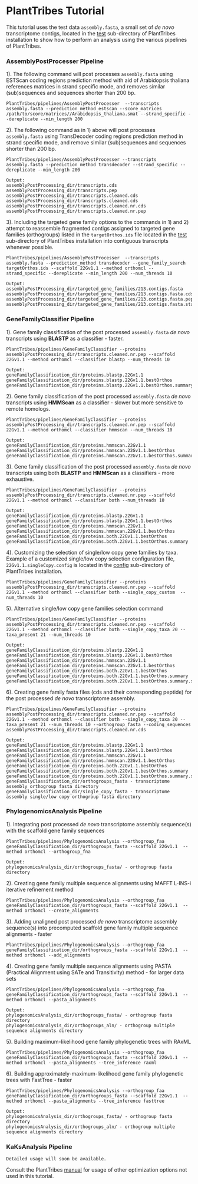# PlantTribes Tutorial
This tutorial uses the test data `assembly.fasta`, a small set of *de novo* transcriptome contigs, located in the [test](../test) sub-directory of PlantTribes installation to show how to perform an analysis using the various pipelines of PlantTribes.

### AssemblyPostProcesser Pipeline
1). The following command will post processes `assembly.fasta` using ESTScan coding regions prediction method with aid of Arabidopsis thaliana  references matrices in strand specific mode, and removes similar (sub)sequences and sequences shorter than 200 bp.

`PlantTribes/pipelines/AssemblyPostProcesser  --transcripts assembly.fasta --prediction_method estscan --score_matrices /path/to/score/matrices//Arabidopsis_thaliana.smat --strand_specific --dereplicate --min_length 200`

2). The following command as in 1) above will post processes `assembly.fasta` using TransDecoder coding regions prediction method in strand specific mode, and remove similar (sub)sequences and sequences shorter than 200 bp.

`PlantTribes/pipelines/AssemblyPostProcesser --transcripts assembly.fasta --prediction_method transdecoder --strand_specific --dereplicate --min_length 200`

```
Output:
assemblyPostProcessing_dir/transcripts.cds
assemblyPostProcessing_dir/transcripts.pep
assemblyPostProcessing_dir/transcripts.cleaned.cds
assemblyPostProcessing_dir/transcripts.cleaned.cds
assemblyPostProcessing_dir/transcripts.cleaned.nr.cds
assemblyPostProcessing_dir/transcripts.cleaned.nr.pep 
```
3). Including the targeted gene family options to the commands in 1) and 2) attempt to reassemble fragmented contigs assigned to targeted gene families (orthogroups) listed in the `targetOrthos.ids` file located in the [test](../test) sub-directory of PlantTribes installation into contiguous transcripts whenever possible.

`PlantTribes/pipelines/AssemblyPostProcesser  --transcripts assembly.fasta --prediction_method transdecoder --gene_family_search targetOrthos.ids --scaffold 22Gv1.1 --method orthomcl --strand_specific --dereplicate --min_length 200 --num_threads 10`

```
Output:
assemblyPostProcessing_dir/targeted_gene_families/213.contigs.fasta
assemblyPostProcessing_dir/targeted_gene_families/213.contigs.fasta.cds
assemblyPostProcessing_dir/targeted_gene_families/213.contigs.fasta.pep
assemblyPostProcessing_dir/targeted_gene_families/213.contigs.fasta.stats
```

### GeneFamilyClassifier Pipeline
1). Gene family classification of the post processed `assembly.fasta` *de novo* transcripts using **BLASTP** as a classifier - faster.

`PlantTribes/pipelines/GeneFamilyClassifier --proteins assemblyPostProcessing_dir/transcripts.cleaned.nr.pep --scaffold 22Gv1.1 --method orthomcl --classifier blastp --num_threads 10`
```
Output:
geneFamilyClassification_dir/proteins.blastp.22Gv1.1
geneFamilyClassification_dir/proteins.blastp.22Gv1.1.bestOrthos
geneFamilyClassification_dir/proteins.blastp.22Gv1.1.bestOrthos.summary
```
2). Gene family classification of the post processed `assembly.fasta` *de novo* transcripts using **HMMScan** as a classifier - slower but more sensitive to remote homologs.

`PlantTribes/pipelines/GeneFamilyClassifier --proteins assemblyPostProcessing_dir/transcripts.cleaned.nr.pep --scaffold 22Gv1.1 --method orthomcl --classifier hmmscan --num_threads 10`
```
Output:
geneFamilyClassification_dir/proteins.hmmscan.22Gv1.1
geneFamilyClassification_dir/proteins.hmmscan.22Gv1.1.bestOrthos
geneFamilyClassification_dir/proteins.hmmscan.22Gv1.1.bestOrthos.summary
```
3). Gene family classification of the post processed `assembly.fasta` *de novo* transcripts using both **BLASTP** and **HMMScan** as a classifiers - more exhaustive.

`PlantTribes/pipelines/GeneFamilyClassifier --proteins assemblyPostProcessing_dir/transcripts.cleaned.nr.pep --scaffold 22Gv1.1 --method orthomcl --classifier both --num_threads 10`
```
Output:
geneFamilyClassification_dir/proteins.blastp.22Gv1.1
geneFamilyClassification_dir/proteins.blastp.22Gv1.1.bestOrthos
geneFamilyClassification_dir/proteins.hmmscan.22Gv1.1
geneFamilyClassification_dir/proteins.hmmscan.22Gv1.1.bestOrthos
geneFamilyClassification_dir/proteins.both.22Gv1.1.bestOrthos
geneFamilyClassification_dir/proteins.both.22Gv1.1.bestOrthos.summary
```
4). Customizing the selection of single/low copy gene families by taxa. Example of a customized single/low copy selection configuration file, `22Gv1.1.singleCopy.config` is located in the [config](../config) sub-directory of PlantTribes installation.

`PlantTribes/pipelines/GeneFamilyClassifier --proteins assemblyPostProcessing_dir/transcripts.cleaned.nr.pep --scaffold 22Gv1.1 --method orthomcl --classifier both --single_copy_custom  --num_threads 10`

5). Alternative single/low copy gene families selection command

`PlantTribes/pipelines/GeneFamilyClassifier --proteins assemblyPostProcessing_dir/transcripts.cleaned.nr.pep --scaffold 22Gv1.1 --method orthomcl --classifier both --single_copy_taxa 20 --taxa_present 21 --num_threads 10`
```
Output:
geneFamilyClassification_dir/proteins.blastp.22Gv1.1
geneFamilyClassification_dir/proteins.blastp.22Gv1.1.bestOrthos
geneFamilyClassification_dir/proteins.hmmscan.22Gv1.1
geneFamilyClassification_dir/proteins.hmmscan.22Gv1.1.bestOrthos
geneFamilyClassification_dir/proteins.both.22Gv1.1.bestOrthos
geneFamilyClassification_dir/proteins.both.22Gv1.1.bestOrthos.summary
geneFamilyClassification_dir/proteins.both.22Gv1.1.bestOrthos.summary.singleCopy
```
6). Creating gene family fasta files (cds and their corresponding peptide) for the post processed  *de novo* transcriptome assembly. 

`PlantTribes/pipelines/GeneFamilyClassifier --proteins assemblyPostProcessing_dir/transcripts.cleaned.nr.pep --scaffold 22Gv1.1 --method orthomcl --classifier both --single_copy_taxa 20 --taxa_present 21 --num_threads 10 --orthogroup_fasta --coding_sequences assemblyPostProcessing_dir/transcripts.cleaned.nr.cds`
```
Output:
geneFamilyClassification_dir/proteins.blastp.22Gv1.1
geneFamilyClassification_dir/proteins.blastp.22Gv1.1.bestOrthos
geneFamilyClassification_dir/proteins.hmmscan.22Gv1.1
geneFamilyClassification_dir/proteins.hmmscan.22Gv1.1.bestOrthos
geneFamilyClassification_dir/proteins.both.22Gv1.1.bestOrthos
geneFamilyClassification_dir/proteins.both.22Gv1.1.bestOrthos.summary
geneFamilyClassification_dir/proteins.both.22Gv1.1.bestOrthos.summary.singleCopy
geneFamilyClassification_dir/orthogroups_fasta - transcriptome assembly orthogroup fasta directory
geneFamilyClassification_dir/single_copy_fasta - transcriptome assembly single/low copy orthogroup fasta directory
```

### PhylogenomicsAnalysis Pipeline
1).  Integrating post processed *de novo* transcriptome assembly sequence(s) with the scaffold gene family sequences 

`PlantTribes/pipelines/PhylogenomicsAnalysis --orthogroup_faa geneFamilyClassification_dir/orthogroups_fasta --scaffold 22Gv1.1  --method orthomcl --orthogroup_fna`
```
Output:
phylogenomicsAnalysis_dir/orthogroups_fasta/ - orthogroup fasta directory
```
2). Creating gene family multiple sequence alignments using MAFFT L-INS-i iterative refinement method 

`PlantTribes/pipelines/PhylogenomicsAnalysis --orthogroup_faa geneFamilyClassification_dir/orthogroups_fasta --scaffold 22Gv1.1  --method orthomcl --create_alignments`

3). Adding unaligned post processed *de novo* transcriptome assembly sequence(s) into precomputed scaffold gene family multiple sequence alignments - faster

`PlantTribes/pipelines/PhylogenomicsAnalysis --orthogroup_faa geneFamilyClassification_dir/orthogroups_fasta --scaffold 22Gv1.1  --method orthomcl --add_alignments`

4). Creating gene family multiple sequence alignments using PASTA (Practical Alignment using SATe and Transitivity) method - for larger data sets 

`PlantTribes/pipelines/PhylogenomicsAnalysis --orthogroup_faa geneFamilyClassification_dir/orthogroups_fasta --scaffold 22Gv1.1  --method orthomcl --pasta_alignments`
```
Output:
phylogenomicsAnalysis_dir/orthogroups_fasta/ - orthogroup fasta directory
phylogenomicsAnalysis_dir/orthogroups_aln/ - orthogroup multiple sequence alignments directory
```
5). Building maximum-likelihood gene family phylogenetic trees with RAxML

`PlantTribes/pipelines/PhylogenomicsAnalysis --orthogroup_faa geneFamilyClassification_dir/orthogroups_fasta --scaffold 22Gv1.1  --method orthomcl --pasta_alignments --tree_inference raxml`

6). Building approximately-maximum-likelihood gene family phylogenetic trees with FastTree - faster

`PlantTribes/pipelines/PhylogenomicsAnalysis --orthogroup_faa geneFamilyClassification_dir/orthogroups_fasta --scaffold 22Gv1.1  --method orthomcl --pasta_alignments --tree_inference fasttree`

```
Output:
phylogenomicsAnalysis_dir/orthogroups_fasta/ - orthogroup fasta directory
phylogenomicsAnalysis_dir/orthogroups_aln/ - orthogroup multiple sequence alignments directory
```

### KaKsAnalysis Pipeline
```
Detailed usage will soon be available.
```


Consult the PlantTribes [manual](PlantTribes.md) for usage of other optimization options not used in this tutorial. 




